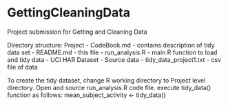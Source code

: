GettingCleaningData
===================

Project submission for Getting and Cleaning Data

Directory structure:
Project
     - CodeBook.md  - contains description of tidy data set
     - README.md - this file
     - run_analysis.R - main R function to load and tidy data
     - UCI HAR Dataset - Source data
     - tidy_data_project1.txt - csv file of data
     

To create the tidy dataset, change R working directory to Project level directory.
Open and source run_analysis.R code file.
execute tidy_data() function as follows:
mean_subject_activity <- tidy_data()


 
